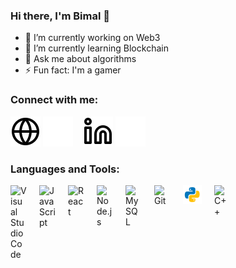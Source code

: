 ### Hi there, I'm Bimal 👋

- 🔭 I’m currently working on Web3
- 🌱 I’m currently learning Blockchain
- 💬 Ask me about algorithms
- ⚡ Fun fact: I'm a gamer 

### Connect with me:

[![website](./img/globe-light.svg)](https://bimalkumarsahoo.vercel.app/#gh-light-mode-only)
[![website](./img/globe-dark.svg)](https://bimalkumarsahoo.vercel.app/#gh-dark-mode-only)
&nbsp;&nbsp;
[![website](./img/linkedin-light.svg)](https://www.linkedin.com/in/bimal-kumar-sahoo/#gh-light-mode-only)
[![website](./img/linkedin-dark.svg)](https://www.linkedin.com/in/bimal-kumar-sahoo/#gh-dark-mode-only)
&nbsp;&nbsp;

### Languages and Tools:

<img align="left" alt="Visual Studio Code" width="26px" src="https://cdn.jsdelivr.net/gh/devicons/devicon/icons/vscode/vscode-original.svg" style="padding-right:20px;" />
<img align="left" alt="JavaScript" width="26px" src="https://cdn.jsdelivr.net/gh/devicons/devicon/icons/javascript/javascript-original.svg" style="padding-right:20px;" />
<img align="left" alt="React" width="26px" src="https://cdn.jsdelivr.net/gh/devicons/devicon/icons/react/react-original.svg" style="padding-right:20px;" />
<img align="left" alt="Node.js" width="26px" src="https://cdn.jsdelivr.net/gh/devicons/devicon/icons/nodejs/nodejs-original.svg" style="padding-right:20px;" />
<img align="left" alt="MySQL" width="26px" src="https://cdn.jsdelivr.net/gh/devicons/devicon/icons/mysql/mysql-original.svg" style="padding-right:20px;" />
<img align="left" alt="Git" width="26px" src="https://cdn.jsdelivr.net/gh/devicons/devicon/icons/git/git-original.svg" style="padding-right:20px;" />
<img align="left" alt="Python" width="30px" src="./img/python.svg" style="padding-right:20px;" />
<img align="left" alt="C++" width="26px" src="https://upload.wikimedia.org/wikipedia/commons/1/18/ISO_C%2B%2B_Logo.svg" style="padding-right:20px;" />
